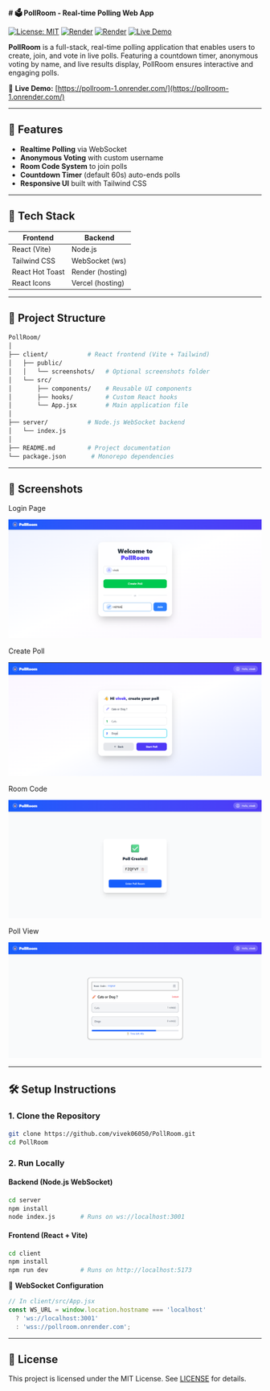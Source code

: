 **# 🗳️ PollRoom - Real-time Polling Web App**

[![License: MIT](https://img.shields.io/badge/License-MIT-blue.svg)](https://opensource.org/licenses/MIT) [![Render](https://img.shields.io/badge/Deploy%20Frontend-Render-00D8FF.svg)](https://render.com) [![Render](https://img.shields.io/badge/Deploy%20Backend-Render-00D8FF.svg)](https://render.com) [![Live Demo](https://img.shields.io/badge/Live-Demo-brightgreen.svg)](https://pollroom-1.onrender.com/)

**PollRoom** is a full-stack, real-time polling application that enables users to create, join, and vote in live polls. Featuring a countdown timer, anonymous voting by name, and live results display, PollRoom ensures interactive and engaging polls.

🔴 **Live Demo:** [https://pollroom-1.onrender.com/](https://pollroom-1.onrender.com/)

---

## 🚀 Features

* **Realtime Polling** via WebSocket
* **Anonymous Voting** with custom username
* **Room Code System** to join polls
* **Countdown Timer** (default 60s) auto-ends polls
* **Responsive UI** built with Tailwind CSS

---

## 🧩 Tech Stack

| Frontend        | Backend          |
| --------------- | ---------------- |
| React (Vite)    | Node.js          |
| Tailwind CSS    | WebSocket (ws)   |
| React Hot Toast | Render (hosting) |
| React Icons     | Vercel (hosting) |

---

## 📁 Project Structure

```bash
PollRoom/
│
├── client/           # React frontend (Vite + Tailwind)
│   ├── public/
│   │   └── screenshots/   # Optional screenshots folder
│   └── src/
│       ├── components/    # Reusable UI components
│       ├── hooks/         # Custom React hooks
│       └── App.jsx        # Main application file
│
├── server/           # Node.js WebSocket backend
│   └── index.js
│
├── README.md         # Project documentation
└── package.json       # Monorepo dependencies
```

---

## 📸 Screenshots

Login Page

![Login Page](client/public/Login.png)

Create Poll

![Create Poll](client/public/create-poll.png)


Room Code

![Create Poll](client/public/Room-Code.png)

Poll View

![Poll View](client/public/Live-Poll.png)


---

## 🛠️ Setup Instructions

### 1. Clone the Repository

```bash
git clone https://github.com/vivek06050/PollRoom.git
cd PollRoom
```

### 2. Run Locally

#### Backend (Node.js WebSocket)

```bash
cd server
npm install
node index.js       # Runs on ws://localhost:3001
```

#### Frontend (React + Vite)

```bash
cd client
npm install
npm run dev         # Runs on http://localhost:5173
```

🔗 **WebSocket Configuration**

```js
// In client/src/App.jsx
const WS_URL = window.location.hostname === 'localhost'
  ? 'ws://localhost:3001'
  : 'wss://pollroom.onrender.com';
```

---

## 📄 License

This project is licensed under the MIT License. See [LICENSE](LICENSE) for details.

